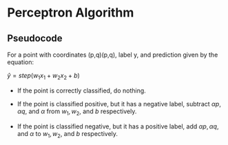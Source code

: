 # Perceptron Algorithm

## Pseudocode

For a point with coordinates (p,q)(p,q), label y, and prediction given by the equation:

$\hat{y} = step(w_1x_1 + w_2x_2 + b)$

- If the point is correctly classified, do nothing.
  
- If the point is classified positive, but it has a negative label, subtract $αp, αq$, and $α$ from $w_1, w_2$​, and $b$ respectively.

- If the point is classified negative, but it has a positive label, add $αp, αq$, and $α$ to $w_1, w_2$​, and $b$ respectively.

